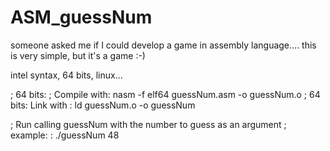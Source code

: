 # ASM_guessNum

someone asked me if I could develop a game in assembly language.... 
this is very simple, but it's a game :-)

intel syntax, 64 bits, linux...

; 64 bits:
; Compile with: nasm -f elf64 guessNum.asm -o guessNum.o
; 64 bits: Link with : ld guessNum.o -o guessNum

; Run calling guessNum with the number to guess as an argument
; example: : ./guessNum 48
